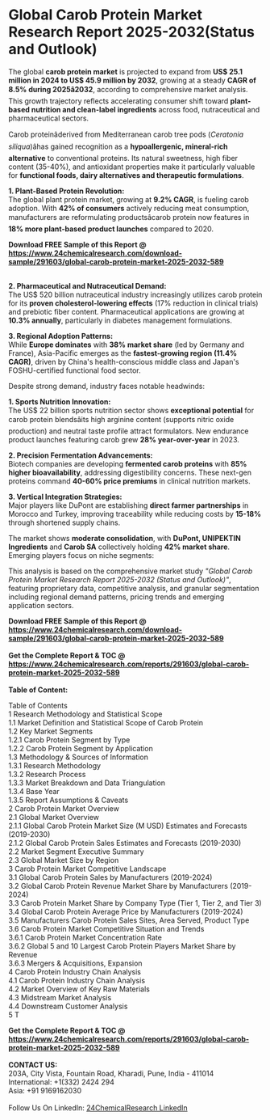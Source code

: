 <h1>Global Carob Protein Market Research Report 2025-2032(Status and Outlook)</h1><p>The global <strong>carob protein market</strong> is projected to expand from <strong>US$ 25.1 million in 2024 to US$ 45.9 million by 2032</strong>, growing at a steady <strong>CAGR of 8.5% during 2025â2032</strong>, according to comprehensive market analysis. This growth trajectory reflects accelerating consumer shift toward <strong>plant-based nutrition and clean-label ingredients</strong> across food, nutraceutical and pharmaceutical sectors.</p><p>Carob proteinâderived from Mediterranean carob tree pods (<em>Ceratonia siliqua</em>)âhas gained recognition as a <strong>hypoallergenic, mineral-rich alternative</strong> to conventional proteins. Its natural sweetness, high fiber content (35-40%), and antioxidant properties make it particularly valuable for <strong>functional foods, dairy alternatives and therapeutic formulations</strong>.</p><p><strong>1. Plant-Based Protein Revolution:</strong><br>
The global plant protein market, growing at <strong>9.2% CAGR</strong>, is fueling carob adoption. With <strong>42% of consumers</strong> actively reducing meat consumption, manufacturers are reformulating productsâcarob protein now features in <strong>18% more plant-based product launches</strong> compared to 2020.</p><div><b>Download FREE Sample of this Report @ 
            <a href="https://www.24chemicalresearch.com/download-sample/291603/global-carob-protein-market-2025-2032-589">
            https://www.24chemicalresearch.com/download-sample/291603/global-carob-protein-market-2025-2032-589</a></b></div><br><p><strong>2. Pharmaceutical and Nutraceutical Demand:</strong><br>
The US$ 520 billion nutraceutical industry increasingly utilizes carob protein for its <strong>proven cholesterol-lowering effects</strong> (17% reduction in clinical trials) and prebiotic fiber content. Pharmaceutical applications are growing at <strong>10.3% annually</strong>, particularly in diabetes management formulations.</p><p><strong>3. Regional Adoption Patterns:</strong><br>
While <strong>Europe dominates</strong> with <strong>38% market share</strong> (led by Germany and France), Asia-Pacific emerges as the <strong>fastest-growing region (11.4% CAGR)</strong>, driven by China's health-conscious middle class and Japan's FOSHU-certified functional food sector.</p><p>Despite strong demand, industry faces notable headwinds:</p><p><strong>1. Sports Nutrition Innovation:</strong><br>
The US$ 22 billion sports nutrition sector shows <strong>exceptional potential</strong> for carob protein blendsâits high arginine content (supports nitric oxide production) and neutral taste profile attract formulators. New endurance product launches featuring carob grew <strong>28% year-over-year</strong> in 2023.</p><p><strong>2. Precision Fermentation Advancements:</strong><br>
Biotech companies are developing <strong>fermented carob proteins</strong> with <strong>85% higher bioavailability</strong>, addressing digestibility concerns. These next-gen proteins command <strong>40-60% price premiums</strong> in clinical nutrition markets.</p><p><strong>3. Vertical Integration Strategies:</strong><br>
Major players like DuPont are establishing <strong>direct farmer partnerships</strong> in Morocco and Turkey, improving traceability while reducing costs by <strong>15-18%</strong> through shortened supply chains.</p><p>The market shows <strong>moderate consolidation</strong>, with <strong>DuPont, UNIPEKTIN Ingredients</strong> and <strong>Carob SA</strong> collectively holding <strong>42% market share</strong>. Emerging players focus on niche segments:</p><p>This analysis is based on the comprehensive market study <em>"Global Carob Protein Market Research Report 2025-2032 (Status and Outlook)"</em>, featuring proprietary data, competitive analysis, and granular segmentation including regional demand patterns, pricing trends and emerging application sectors.</p><div><b>Download FREE Sample of this Report @ 
            <a href="https://www.24chemicalresearch.com/download-sample/291603/global-carob-protein-market-2025-2032-589">
            https://www.24chemicalresearch.com/download-sample/291603/global-carob-protein-market-2025-2032-589</a></b></div><br><div><b>Get the Complete Report & TOC @ 
            <a href="https://www.24chemicalresearch.com/reports/291603/global-carob-protein-market-2025-2032-589">
            https://www.24chemicalresearch.com/reports/291603/global-carob-protein-market-2025-2032-589</a></b></div><br>
            <b>Table of Content:</b><p>Table of Contents<br />
1 Research Methodology and Statistical Scope<br />
1.1 Market Definition and Statistical Scope of Carob Protein<br />
1.2 Key Market Segments<br />
1.2.1 Carob Protein Segment by Type<br />
1.2.2 Carob Protein Segment by Application<br />
1.3 Methodology & Sources of Information<br />
1.3.1 Research Methodology<br />
1.3.2 Research Process<br />
1.3.3 Market Breakdown and Data Triangulation<br />
1.3.4 Base Year<br />
1.3.5 Report Assumptions & Caveats<br />
2 Carob Protein Market Overview<br />
2.1 Global Market Overview<br />
2.1.1 Global Carob Protein Market Size (M USD) Estimates and Forecasts (2019-2030)<br />
2.1.2 Global Carob Protein Sales Estimates and Forecasts (2019-2030)<br />
2.2 Market Segment Executive Summary<br />
2.3 Global Market Size by Region<br />
3 Carob Protein Market Competitive Landscape<br />
3.1 Global Carob Protein Sales by Manufacturers (2019-2024)<br />
3.2 Global Carob Protein Revenue Market Share by Manufacturers (2019-2024)<br />
3.3 Carob Protein Market Share by Company Type (Tier 1, Tier 2, and Tier 3)<br />
3.4 Global Carob Protein Average Price by Manufacturers (2019-2024)<br />
3.5 Manufacturers Carob Protein Sales Sites, Area Served, Product Type<br />
3.6 Carob Protein Market Competitive Situation and Trends<br />
3.6.1 Carob Protein Market Concentration Rate<br />
3.6.2 Global 5 and 10 Largest Carob Protein Players Market Share by Revenue<br />
3.6.3 Mergers & Acquisitions, Expansion<br />
4 Carob Protein Industry Chain Analysis<br />
4.1 Carob Protein Industry Chain Analysis<br />
4.2 Market Overview of Key Raw Materials<br />
4.3 Midstream Market Analysis<br />
4.4 Downstream Customer Analysis<br />
5 T</p><div><b>Get the Complete Report & TOC @ 
            <a href="https://www.24chemicalresearch.com/reports/291603/global-carob-protein-market-2025-2032-589">
            https://www.24chemicalresearch.com/reports/291603/global-carob-protein-market-2025-2032-589</a></b></div><br><b>CONTACT US:</b><br>
            203A, City Vista, Fountain Road, Kharadi, Pune, India - 411014<br>
            International: +1(332) 2424 294<br>
            Asia: +91 9169162030 <br><br>
            Follow Us On LinkedIn: <a href="https://www.linkedin.com/company/24chemicalresearch/">24ChemicalResearch LinkedIn</a>